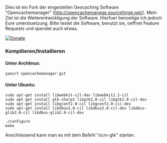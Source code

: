 Dies ist ein Fork der eingestellen Geocaching Software "Opencachemanager" (http://opencachemanage.sourceforge.net/). Mein Ziel ist die Weiterentwickligung der Software. Hierfuer benoetige ich jedoch Eure unterstuetzung. Bitte testet die Software, benutzt sie, oeffnet Feature Requests und spendet auch etwas.

[![Donate](https://liberapay.com/assets/widgets/donate.svg)](https://liberapay.com/~10452/donate)

### Kompilieren/Installieren

#### Unter Archlinux:

```
yaourt opencachemanager-git

```

#### Unter Ubuntu:

```
sudo apt-get install libwebkit-cil-dev libwebkit1.1-cil
sudo apt-get install gtk-sharp2 libgtk2.0-cil libgtk2.0-cil-dev
sudo apt-get install libgconf2.0-cil libgconf2.0-cil-dev
sudo apt-get install libdbus2.0-cil libdbus2.0-cil-dev libdbus-glib2.0-cil libdbus-glib2.0-cil-dev

./configure
make
```

Anschliessend kann man es mit dem Befehl "ocm-gtk" starten.


